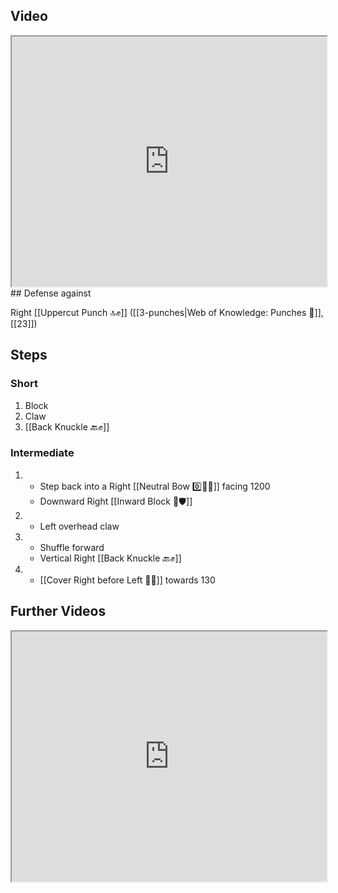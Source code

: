 ## Video

<iframe src="https://www.youtube.com/embed/afOKudWeld8" width="100%" height="400"></iframe>
## Defense against

Right [[Uppercut Punch 🔝✊]] ([[3-punches|Web of Knowledge: Punches 👊]], [[23]])

## Steps

### Short

1. Block
2. Claw
3. [[Back Knuckle 🔙✊]]

### Intermediate

1.  - Step back into a Right [[Neutral Bow 0️⃣🧍‍♂️]] facing 1200
    - Downward Right [[Inward Block 🔽🛡️]]
1.  - Left overhead claw
1.  - Shuffle forward
    - Vertical Right [[Back Knuckle 🔙✊]]
1.  - [[Cover Right before Left 🦶🔄]] towards 130

## Further Videos

<iframe src="https://www.youtube.com/embed/IXZ6kr4VHQw?start=355&end=368" width="100%" height="400"></iframe>